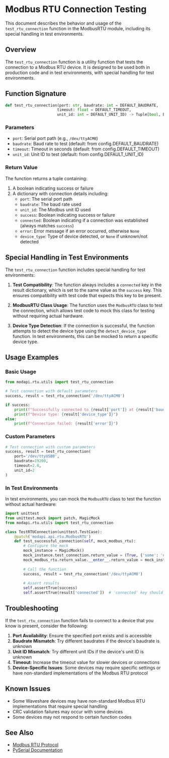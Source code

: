 # Modbus RTU Connection Testing

This document describes the behavior and usage of the `test_rtu_connection` function in the ModbusRTU module, including its special handling in test environments.

## Overview

The `test_rtu_connection` function is a utility function that tests the connection to a Modbus RTU device. It is designed to be used both in production code and in test environments, with special handling for test environments.

## Function Signature

```python
def test_rtu_connection(port: str, baudrate: int = DEFAULT_BAUDRATE, 
                       timeout: float = DEFAULT_TIMEOUT, 
                       unit_id: int = DEFAULT_UNIT_ID) -> Tuple[bool, Dict[str, Any]]:
```

### Parameters

- `port`: Serial port path (e.g., `/dev/ttyACM0`)
- `baudrate`: Baud rate to test (default: from config.DEFAULT_BAUDRATE)
- `timeout`: Timeout in seconds (default: from config.DEFAULT_TIMEOUT)
- `unit_id`: Unit ID to test (default: from config.DEFAULT_UNIT_ID)

### Return Value

The function returns a tuple containing:
1. A boolean indicating success or failure
2. A dictionary with connection details including:
   - `port`: The serial port path
   - `baudrate`: The baud rate used
   - `unit_id`: The Modbus unit ID used
   - `success`: Boolean indicating success or failure
   - `connected`: Boolean indicating if a connection was established (always matches `success`)
   - `error`: Error message if an error occurred, otherwise `None`
   - `device_type`: Type of device detected, or `None` if unknown/not detected

## Special Handling in Test Environments

The `test_rtu_connection` function includes special handling for test environments:

1. **Test Compatibility**: The function always includes a `connected` key in the result dictionary, which is set to the same value as the `success` key. This ensures compatibility with test code that expects this key to be present.

2. **ModbusRTU Class Usage**: The function uses the `ModbusRTU` class to test the connection, which allows test code to mock this class for testing without requiring actual hardware.

3. **Device Type Detection**: If the connection is successful, the function attempts to detect the device type using the `detect_device_type` function. In test environments, this can be mocked to return a specific device type.

## Usage Examples

### Basic Usage

```python
from modapi.rtu.utils import test_rtu_connection

# Test connection with default parameters
success, result = test_rtu_connection('/dev/ttyACM0')

if success:
    print(f"Successfully connected to {result['port']} at {result['baudrate']} baud")
    print(f"Device type: {result['device_type']}")
else:
    print(f"Connection failed: {result['error']}")
```

### Custom Parameters

```python
# Test connection with custom parameters
success, result = test_rtu_connection(
    port='/dev/ttyUSB0',
    baudrate=19200,
    timeout=2.0,
    unit_id=2
)
```

### In Test Environments

In test environments, you can mock the `ModbusRTU` class to test the function without actual hardware:

```python
import unittest
from unittest.mock import patch, MagicMock
from modapi.rtu.utils import test_rtu_connection

class TestRTUConnection(unittest.TestCase):
    @patch('modapi.api.rtu.ModbusRTU')
    def test_successful_connection(self, mock_modbus_rtu):
        # Configure the mock
        mock_instance = MagicMock()
        mock_instance.test_connection.return_value = (True, {'some': 'data'})
        mock_modbus_rtu.return_value.__enter__.return_value = mock_instance
        
        # Call the function
        success, result = test_rtu_connection('/dev/ttyACM0')
        
        # Assert results
        self.assertTrue(success)
        self.assertTrue(result['connected'])  # 'connected' key should be present and True
```

## Troubleshooting

If the `test_rtu_connection` function fails to connect to a device that you know is present, consider the following:

1. **Port Availability**: Ensure the specified port exists and is accessible
2. **Baudrate Mismatch**: Try different baudrates if the device's baudrate is unknown
3. **Unit ID Mismatch**: Try different unit IDs if the device's unit ID is unknown
4. **Timeout**: Increase the timeout value for slower devices or connections
5. **Device-Specific Issues**: Some devices may require specific settings or have non-standard implementations of the Modbus RTU protocol

## Known Issues

- Some Waveshare devices may have non-standard Modbus RTU implementations that require special handling
- CRC validation failures may occur with some devices
- Some devices may not respond to certain function codes

## See Also

- [Modbus RTU Protocol](https://modbus.org/docs/Modbus_over_serial_line_V1_02.pdf)
- [PySerial Documentation](https://pyserial.readthedocs.io/en/latest/pyserial.html)
